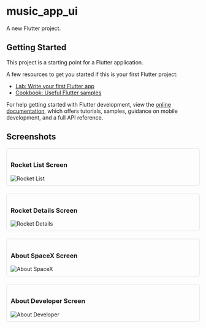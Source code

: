 # music_app_ui

A new Flutter project.

## Getting Started

This project is a starting point for a Flutter application.

A few resources to get you started if this is your first Flutter project:

- [Lab: Write your first Flutter app](https://docs.flutter.dev/get-started/codelab)
- [Cookbook: Useful Flutter samples](https://docs.flutter.dev/cookbook)

For help getting started with Flutter development, view the
[online documentation](https://docs.flutter.dev/), which offers tutorials,
samples, guidance on mobile development, and a full API reference.


## Screenshots
<div style="display: grid; grid-template-columns: repeat(auto-fit, minmax(250px, 1fr)); gap: 20px;">

<div style="padding: 10px; border: 1px solid #ddd; border-radius: 5px;">
  <h3>Rocket List Screen</h3>
  <img src="https://github.com/PrathameshMalavi/MusicUiTemplate-Assingment/assets/114830029/cf6101bb-5351-458a-9b51-8f465121051e" alt="Rocket List" style="max-width: 100%;">
</div>

<div style="padding: 10px; border: 1px solid #ddd; border-radius: 5px;">
  <h3>Rocket Details Screen</h3>
  <img src="https://github.com/PrathameshMalavi/MusicUiTemplate-Assingment/assets/114830029/f6ca4851-2432-4c66-a21c-52cb92056065" alt="Rocket Details" style="max-width: 100%;">
</div>

<div style="padding: 10px; border: 1px solid #ddd; border-radius: 5px;">
  <h3>About SpaceX Screen</h3>
  <img src="https://github.com/PrathameshMalavi/MusicUiTemplate-Assingment/assets/114830029/20668c71-aaab-4a98-8c3d-3a60a87e4c28" alt="About SpaceX" style="max-width: 100%;">
</div>

<div style="padding: 10px; border: 1px solid #ddd; border-radius: 5px;">
  <h3>About Developer Screen</h3>
  <img src="https://github.com/PrathameshMalavi/MusicUiTemplate-Assingment/assets/114830029/852c266d-6f80-4ed7-b7e8-ad34452b1267" alt="About Developer" style="max-width: 100%;">
</div>

</div>



